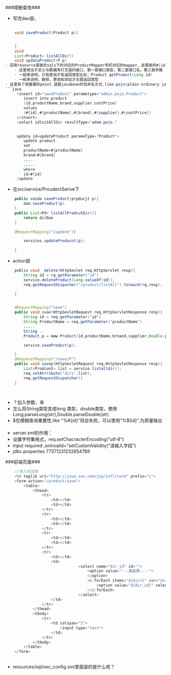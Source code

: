###增删查改###
- 写完dao层，

```java
	
 	void saveProduct(Product p){


 	}
 	void 
 	List<Product> listAllDir()
 	void updataProduct(P p)
- 回来resource里面的sqls下的对应的ProductMapper写好对应的mapper，这里面的#{id}是从Dao层得到的，比如：ProductDir getProductDir(Long id);
	- 这里相当于定义与数据库打交道的接口，第一是接口类型，第二是接口名，第三是参数
	- 一般来说吧，只有查询才有返回类型比如：Product getProduct(Long id)
	- 一般来说吧，删除，更改和添加才无需返回类型
- 这里有个很重要的point,就是javabean的包命名方式,like:pojo(plain ordinary java object),另外一个是model(跟pojo同样是javabean)
```java
	 <insert id="saveProduct" parametype="admin.pojo.Product">
	 	insert into product
	 	(id,productName,brand,supplier,costPrice)
	 	values
	 	(#{id},#{productName},#{brand},#{supplier},#{costPrice})
	 </insert>
	 <select idlsitAllDir resultType='adom.pojo.'

	
	 updata id=updateProduct parameType='Product'>
	 	update product
	 	set
	 	productName=#{productName}
	 	brand=#{brand}
		.....
		.....
		where
		id=#{id}
	 /update
```
- 在src/service/ProudectSerive下
```java
	public voide saveProduct(prpducjt p){
		dao.saveProduct(p)
	}
	public List<Pd> listAllProdcutDir(){
	 	return dirDao
	}

	@RequestMapping("/update"){

		services.updateProducnt(p);
		
	}
```
- action层
```java
	publiv void  delete(HttpSevlet req,HttpServlet resp){
		String id = rq.getParameter("id")
		service.deleteProduct(Long.valueOf(id));
		req.getRequestDispacher("/product/listAll").forward(rq,resp);

	}


	@RequestMapping("save")
	public void svae(HttpSevletRequest req,HttpServletResponse resp){
		String id = req.getParameter('id')
		String ProductName = req.getParameter('productName')
		.....
		String ..
		Product p = new Product(id,productName,brnand,supplier,Double.parseDouble(costPrice),salePrice,cutoff);

		service.saveProduct(p);

	}
	@RequesetMapping("/save/P")
	public void savep(HttpSevletRequest req,HttpSevletResponse resp){
		List<Prodcunt> list = service.listalldir();
		req.setAtrribute("dirs",list);
		req.getRequestDispatcher()
	}




```
- ？加入参数，来
-	怎么将String类型变成long 类型，double类型，使用Long.parseLong(str),Double.parseDouble(str)
- $在模糊查询重要性,like "%#{id}"将会失败，可以使用"%${id}",为原量输出

####
- server.xml的作用：
- 设置字符集格式，req.setChacracterEncoding("utf-8")
- input required ,oninvalid="setCustomValidity("请输入字段")
- jdbc.properties 77371231232654789


###前端页面###
```java
	//导入标签库
	<%@ taglib uri="http://java.sun.com/jsp/jstl/core" prefix="c">
	<form action="/product/save">
		<table>
			<thead>
				<tr>
					<td></td>
					<td></td>
				</tr>
				<tr>
					<td></td>
					<td></td>
				</tr>
				<tr>
					<td></td>
					<td></td>
				</tr>
				<tr>
					<td></td>
					<td>
								<select name="dir_id" id="">
									<option value="---请选择----">
									</option>
									<c:forEach items="${dirs}" var="dir">
										<option value="${dir_id}" selectd></option>
									</c:forEach>
								</select>
					</td>
				</tr>
			</thead>
			<tbody>
				<tr>
					<td colspan="2">
						<input type="text">
					</td>
				</tr>
			</tbody>
		</table>
	</form>
	
```

- resources/sql/sec_config.xml里面装的是什么呢？